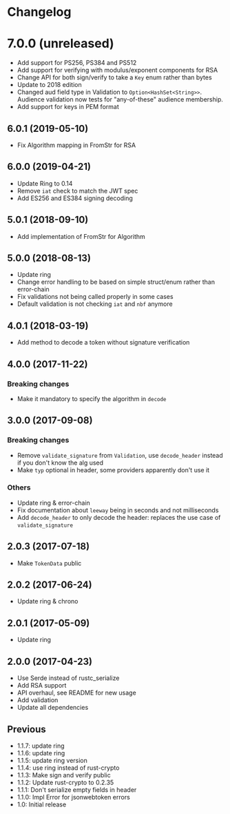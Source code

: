 # Changelog

# 7.0.0 (unreleased)

- Add support for PS256, PS384 and PS512
- Add support for verifying with modulus/exponent components for RSA
- Change API for both sign/verify to take a `Key` enum rather than bytes
- Update to 2018 edition
- Changed aud field type in Validation to `Option<HashSet<String>>`.  Audience 
  validation now tests for "any-of-these" audience membership.
- Add support for keys in PEM format

## 6.0.1 (2019-05-10)

- Fix Algorithm mapping in FromStr for RSA

## 6.0.0 (2019-04-21)

- Update Ring to 0.14
- Remove `iat` check to match the JWT spec
- Add ES256 and ES384 signing decoding

## 5.0.1 (2018-09-10)

- Add implementation of FromStr for Algorithm

## 5.0.0 (2018-08-13)

- Update ring
- Change error handling to be based on simple struct/enum rather than error-chain
- Fix validations not being called properly in some cases
- Default validation is not checking `iat` and `nbf` anymore

## 4.0.1 (2018-03-19)

- Add method to decode a token without signature verification

## 4.0.0 (2017-11-22)

### Breaking changes

- Make it mandatory to specify the algorithm in `decode`

## 3.0.0 (2017-09-08)

### Breaking changes
- Remove `validate_signature` from `Validation`, use `decode_header` instead if you don't know the alg used
- Make `typ` optional in header, some providers apparently don't use it

### Others

- Update ring & error-chain
- Fix documentation about `leeway` being in seconds and not milliseconds
- Add `decode_header` to only decode the header: replaces the use case of `validate_signature`

## 2.0.3 (2017-07-18)

- Make `TokenData` public

## 2.0.2 (2017-06-24)

- Update ring & chrono

## 2.0.1 (2017-05-09)

- Update ring

## 2.0.0 (2017-04-23)

- Use Serde instead of rustc_serialize
- Add RSA support
- API overhaul, see README for new usage
- Add validation
- Update all dependencies

## Previous

- 1.1.7: update ring
- 1.1.6: update ring
- 1.1.5: update ring version
- 1.1.4: use ring instead of rust-crypto
- 1.1.3: Make sign and verify public
- 1.1.2: Update rust-crypto to 0.2.35
- 1.1.1: Don't serialize empty fields in header
- 1.1.0: Impl Error for jsonwebtoken errors
- 1.0: Initial release
